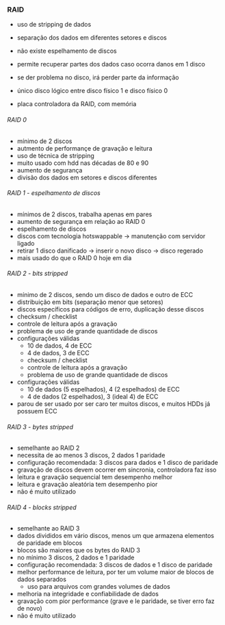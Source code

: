 ### RAID
- uso de stripping de dados
- separação dos dados em diferentes setores e discos
- não existe espelhamento de discos
- permite recuperar partes dos dados caso ocorra danos em 1 disco
- se der problema no disco, irá perder parte da informação
- único disco lógico entre disco físico 1 e disco físico 0

- placa controladora da RAID, com memória

###### RAID 0
- mínimo de 2 discos
- autmento de performançe de gravação e leitura
- uso de técnica de stripping
- muito usado com hdd nas décadas de 80 e 90
- aumento de segurança 
- divisão dos dados em setores e discos diferentes

###### RAID 1 - espelhamento de discos
- mínimos de 2 discos, trabalha apenas em pares
- aumento de segurança em relação ao RAID 0
- espelhamento de discos
- discos com tecnologia hotswappable -> manutenção com servidor ligado
- retirar 1 disco danificado -> inserir o novo disco -> disco regerado
- mais usado do que o RAID 0 hoje em dia

###### RAID 2 - bits stripped
- mínimo de 2 discos, sendo um disco de dados e outro de ECC
- distribuição em bits (separação menor que setores)
- discos específicos para códigos de erro, duplicação desse discos
- checksum / checklist
- controle de leitura após a gravação
- problema de uso de grande quantidade de discos
- configurações válidas
    - 10 de dados, 4 de ECC
    - 4 de dados, 3 de ECC
    - checksum / checklist
    - controle de leitura após a gravação
    - problema de uso de grande quantidade de discos
- configurações válidas
    - 10 de dados (5 espelhados), 4 (2 espelhados) de ECC
    - 4 de dados (2 espelhados), 3 (ideal 4) de ECC 
- parou de ser usado por ser caro ter muitos discos, e muitos HDDs já possuem ECC

###### RAID 3 - bytes stripped
- semelhante ao RAID 2
- necessita de ao menos 3 discos, 2 dados 1 paridade
- configuração recomendada: 3 discos para dados e 1 disco de paridade
- gravação de discos devem ocorrer em sincronia, controladora faz isso
- leitura e gravação sequencial tem desempenho melhor
- leitura e gravação aleatória tem desempenho pior
- não é muito utilizado

###### RAID 4 - blocks stripped
- semelhante ao RAID 3
- dados divididos em vário discos, menos um que armazena elementos de paridade em blocos
- blocos são maiores que os bytes do RAID 3
- no mínimo 3 discos, 2 dados e 1 paridade
- configuração recomendada: 3 discos de dados e 1 disco de paridade
- melhor performance de leitura, por ter um volume maior de blocos de dados separados
    - uso para arquivos com grandes volumes de dados
- melhoria na integridade e confiabilidade de dados
- gravação com pior performance (grave e le paridade, se tiver erro faz de novo)
- não é muito utilizado